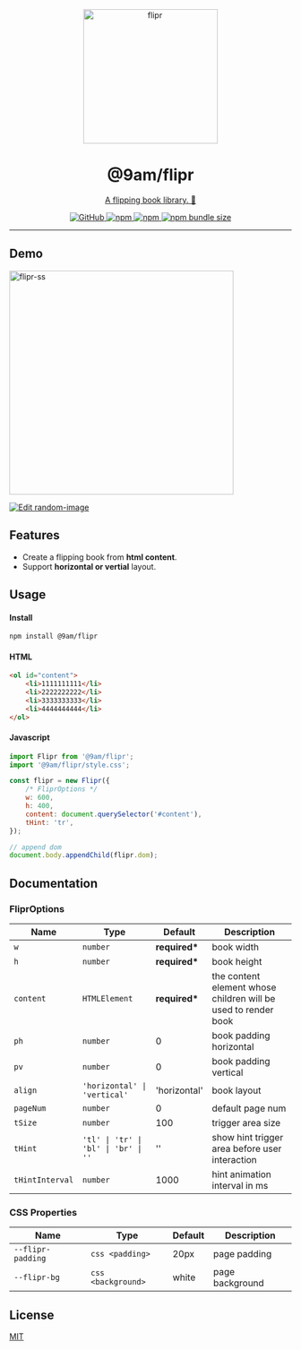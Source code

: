 <div align="center">
    <img alt="flipr" src="https://user-images.githubusercontent.com/1435457/230853123-9dbcfde7-1214-4ef9-bdf8-b7ebab147ec7.svg" width="240" />
    <h1>@9am/flipr</h1>
    <p><a href="https://github.com/9am/9am.github.io/issues/11">A flipping book library. 📖</a></p>
    <p>
        <a href="https://github.com/9am/flipr/blob/main/LICENSE">
            <img alt="GitHub" src="https://img.shields.io/github/license/9am/flipr?style=flat-square&color=success">
        </a>
        <a href="https://www.npmjs.com/package/@9am/flipr">
            <img alt="npm" src="https://img.shields.io/npm/v/@9am/flipr?style=flat-square&color=orange">
        </a>
        <a href="https://www.npmjs.com/package/@9am/flipr">
            <img alt="npm" src="https://img.shields.io/npm/dt/@9am/flipr?style=flat-square&color=blue">
        </a>
        <a href="https://bundlephobia.com/package/@9am/flipr@latest">
            <img alt="npm bundle size" src="https://img.shields.io/bundlephobia/minzip/@9am/flipr?style=flat-square">
        </a>
    </p>
</div>

---

## Demo
<img alt="flipr-ss" src="https://user-images.githubusercontent.com/1435457/229063596-852e54f1-0af8-4446-8569-14580116377a.gif" width="400" />

[![Edit random-image](https://codesandbox.io/static/img/play-codesandbox.svg)](https://codesandbox.io/s/random-image-xrnrfn?fontsize=14&hidenavigation=1&module=%2Fsrc%2Findex.js&theme=light)

## Features
- Create a flipping book from **html content**.
- Support **horizontal or vertial** layout.

## Usage

#### Install
```bash
npm install @9am/flipr
```

#### HTML
```html
<ol id="content">
    <li>1111111111</li>
    <li>2222222222</li>
    <li>3333333333</li>
    <li>4444444444</li>
</ol>
```

#### Javascript
```js
import Flipr from '@9am/flipr';
import '@9am/flipr/style.css';

const flipr = new Flipr({
    /* FliprOptions */
    w: 600,
    h: 400,
    content: document.querySelector('#content'),
    tHint: 'tr',
});

// append dom
document.body.appendChild(flipr.dom);
```

## Documentation

### FliprOptions

| Name | Type | Default | Description |
| ---- | ---- | ------- | ----------- |
| `w` | `number` | **required\*** | book width |
| `h` | `number` | **required\*** | book height |
| `content` | `HTMLElement` | **required\*** | the content element whose children will be used to render book |
| `ph` | `number` | 0 | book padding horizontal |
| `pv` | `number` | 0 | book padding vertical |
| `align` | `'horizontal' \| 'vertical'` | 'horizontal' | book layout |
| `pageNum` | `number` | 0 | default page num |
| `tSize` | `number` | 100 | trigger area size |
| `tHint` | `'tl' \| 'tr' \| 'bl' \| 'br' \| ''` | '' | show hint trigger area before user interaction |
| `tHintInterval` | `number` | 1000 | hint animation interval in ms |

### CSS Properties
| Name | Type | Default | Description |
| ---- | ---- | ------- | ----------- |
| `--flipr-padding` | `css <padding>` | 20px | page padding |
| `--flipr-bg` | `css <background>` | white | page background |

## License
[MIT](LICENSE)
